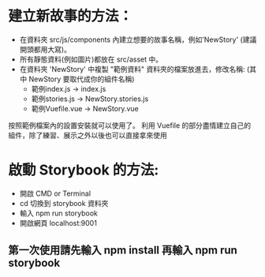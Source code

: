 # 建立新故事的方法：

* 在資料夾 src/js/components 內建立想要的故事名稱，例如'NewStory' (建議開頭都用大寫)。
* 所有靜態資料(例如圖片)都放在 src/asset 中。
* 在資料夾 'NewStory' 中複製 "範例資料" 資料夾的檔案放進去，修改名稱: (其中 NewStory 要取代成你的組件名稱)
  - 範例index.js -> index.js
  - 範例stories.js -> NewStory.stories.js
  - 範例Vuefile.vue -> NewStory.vue

按照範例檔案內的設置安裝就可以使用了。
利用 Vuefile 的部分盡情建立自己的組件，除了練習、展示之外以後也可以直接拿來使用

# 啟動 Storybook 的方法:

* 開啟 CMD or Terminal
* cd 切換到 storybook 資料夾
* 輸入 npm run storybook
* 開啟網頁 localhost:9001

## 第一次使用請先輸入 npm install 再輸入 npm run storybook

